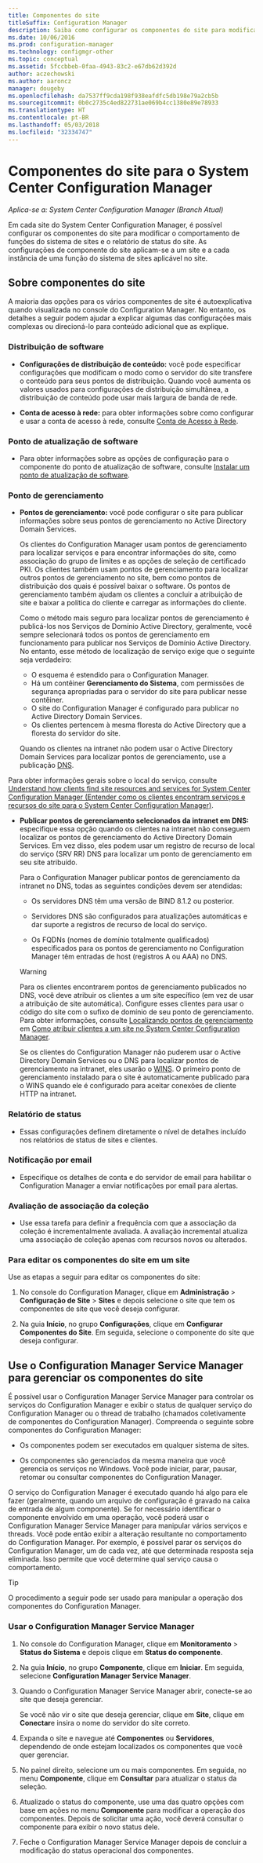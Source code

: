 ```yaml
---
title: Componentes do site
titleSuffix: Configuration Manager
description: Saiba como configurar os componentes do site para modificar o comportamento de funções do sistema de sites e o relatório de status do site.
ms.date: 10/06/2016
ms.prod: configuration-manager
ms.technology: configmgr-other
ms.topic: conceptual
ms.assetid: 5fccbbeb-0faa-4943-83c2-e67db62d392d
author: aczechowski
ms.author: aaroncz
manager: dougeby
ms.openlocfilehash: da7537ff9cda198f938eafdfc5db198e79a2cb5b
ms.sourcegitcommit: 0b0c2735c4ed822731ae069b4cc1380e89e78933
ms.translationtype: HT
ms.contentlocale: pt-BR
ms.lasthandoff: 05/03/2018
ms.locfileid: "32334747"
---
```

# <a name="site-components-for-system-center-configuration-manager"></a>Componentes do site para o System Center Configuration Manager

*Aplica-se a: System Center Configuration Manager (Branch Atual)*

Em cada site do System Center Configuration Manager, é possível configurar os componentes do site para modificar o comportamento de funções do sistema de sites e o relatório de status do site. As configurações de componente do site aplicam-se a um site e a cada instância de uma função do sistema de sites aplicável no site.  

## <a name="about-site-components"></a>Sobre componentes do site  
 A maioria das opções para os vários componentes de site é autoexplicativa quando visualizada no console do Configuration Manager. No entanto, os detalhes a seguir podem ajudar a explicar algumas das configurações mais complexas ou direcioná-lo para conteúdo adicional que as explique.  

### <a name="software-distribution"></a>Distribuição de software  

-   **Configurações de distribuição de conteúdo:** você pode especificar configurações que modificam o modo como o servidor do site transfere o conteúdo para seus pontos de distribuição. Quando você aumenta os valores usados para configurações de distribuição simultânea, a distribuição de conteúdo pode usar mais largura de banda de rede.  

-   **Conta de acesso à rede:** para obter informações sobre como configurar e usar a conta de acesso à rede, consulte [Conta de Acesso à Rede](../../../../core/plan-design/hierarchy/manage-accounts-to-access-content.md#bkmk_NAA).  

### <a name="software-update-point"></a>Ponto de atualização de software  

-   Para obter informações sobre as opções de configuração para o componente do ponto de atualização de software, consulte [Instalar um ponto de atualização de software](../../../../sum/get-started/install-a-software-update-point.md).  

### <a name="management-point"></a>Ponto de gerenciamento  

-   **Pontos de gerenciamento:** você pode configurar o site para publicar informações sobre seus pontos de gerenciamento no Active Directory Domain Services.  

     Os clientes do Configuration Manager usam pontos de gerenciamento para localizar serviços e para encontrar informações do site, como associação do grupo de limites e as opções de seleção de certificado PKI. Os clientes também usam pontos de gerenciamento para localizar outros pontos de gerenciamento no site, bem como pontos de distribuição dos quais é possível baixar o software. Os pontos de gerenciamento também ajudam os clientes a concluir a atribuição de site e baixar a política do cliente e carregar as informações do cliente.  

     Como o método mais seguro para localizar pontos de gerenciamento é publicá-los nos Serviços de Domínio Active Directory, geralmente, você sempre selecionará todos os pontos de gerenciamento em funcionamento para publicar nos Serviços de Domínio Active Directory. No entanto, esse método de localização de serviço exige que o seguinte seja verdadeiro:

     - O esquema é estendido para o Configuration Manager.
     - Há um contêiner **Gerenciamento do Sistema**, com permissões de segurança apropriadas para o servidor do site para publicar nesse contêiner.
     - O site do Configuration Manager é configurado para publicar no Active Directory Domain Services.
     - Os clientes pertencem à mesma floresta do Active Directory que a floresta do servidor do site.  

     Quando os clientes na intranet não podem usar o Active Directory Domain Services para localizar pontos de gerenciamento, use a publicação [DNS](../../../../core/plan-design/hierarchy/understand-how-clients-find-site-resources-and-services.md#bkmk_dns).  

 Para obter informações gerais sobre o local do serviço, consulte [Understand how clients find site resources and services for System Center Configuration Manager (Entender como os clientes encontram serviços e recursos do site para o System Center Configuration Manager)](../../../../core/plan-design/hierarchy/understand-how-clients-find-site-resources-and-services.md).  

-   **Publicar pontos de gerenciamento selecionados da intranet em DNS:** especifique essa opção quando os clientes na intranet não conseguem localizar os pontos de gerenciamento do Active Directory Domain Services. Em vez disso, eles podem usar um registro de recurso de local do serviço (SRV RR) DNS para localizar um ponto de gerenciamento em seu site atribuído.  

    Para o Configuration Manager publicar pontos de gerenciamento da intranet no DNS, todas as seguintes condições devem ser atendidas:  

    -   Os servidores DNS têm uma versão de BIND 8.1.2 ou posterior.  

    -   Servidores DNS são configurados para atualizações automáticas e dar suporte a registros de recurso de local do serviço.  

    -   Os FQDNs (nomes de domínio totalmente qualificados) especificados para os pontos de gerenciamento no Configuration Manager têm entradas de host (registros A ou AAA) no DNS.  

    > [!WARNING]  
    >  Para os clientes encontrarem pontos de gerenciamento publicados no DNS, você deve atribuir os clientes a um site específico (em vez de usar a atribuição de site automática). Configure esses clientes para usar o código do site com o sufixo de domínio de seu ponto de gerenciamento. Para obter informações, consulte [Localizando pontos de gerenciamento](/sccm/core/clients/deploy/assign-clients-to-a-site#locating-management-points) em [Como atribuir clientes a um site no System Center Configuration Manager](/sccm/core/clients/deploy/assign-clients-to-a-site).  

     Se os clientes do Configuration Manager não puderem usar o Active Directory Domain Services ou o DNS para localizar pontos de gerenciamento na intranet, eles usarão o [WINS](../../../../core/plan-design/hierarchy/understand-how-clients-find-site-resources-and-services.md#bkmk_wins). O primeiro ponto de gerenciamento instalado para o site é automaticamente publicado para o WINS quando ele é configurado para aceitar conexões de cliente HTTP na intranet.  

### <a name="status-reporting"></a>Relatório de status  

-   Essas configurações definem diretamente o nível de detalhes incluído nos relatórios de status de sites e clientes.  

### <a name="email-notification"></a>Notificação por email  

-   Especifique os detalhes de conta e do servidor de email para habilitar o Configuration Manager a enviar notificações por email para alertas.  

### <a name="collection-membership-evaluation"></a>Avaliação de associação da coleção  

-   Use essa tarefa para definir a frequência com que a associação da coleção é incrementalmente avaliada. A avaliação incremental atualiza uma associação de coleção apenas com recursos novos ou alterados.  

### <a name="edit-the-site-components-at-a-site"></a>Para editar os componentes do site em um site  

Use as etapas a seguir para editar os componentes do site:

1.  No console do Configuration Manager, clique em **Administração** > **Configuração de Site** > **Sites** e depois selecione o site que tem os componentes de site que você deseja configurar.  

2.  Na guia **Início**, no grupo **Configurações**, clique em **Configurar Componentes do Site**. Em seguida, selecione o componente do site que deseja configurar.  

##  <a name="BKMK_ServiceMgr"></a> Use o Configuration Manager Service Manager para gerenciar os componentes do site  
É possível usar o Configuration Manager Service Manager para controlar os serviços do Configuration Manager e exibir o status de qualquer serviço do Configuration Manager ou o thread de trabalho (chamados coletivamente de componentes do Configuration Manager). Compreenda o seguinte sobre componentes do Configuration Manager:  

-   Os componentes podem ser executados em qualquer sistema de sites.  

-   Os componentes são gerenciados da mesma maneira que você gerencia os serviços no Windows. Você pode iniciar, parar, pausar, retomar ou consultar componentes do Configuration Manager.  

O serviço do Configuration Manager é executado quando há algo para ele fazer (geralmente, quando um arquivo de configuração é gravado na caixa de entrada de algum componente). Se for necessário identificar o componente envolvido em uma operação, você poderá usar o Configuration Manager Service Manager para manipular vários serviços e threads. Você pode então exibir a alteração resultante no comportamento do Configuration Manager. Por exemplo, é possível parar os serviços do Configuration Manager, um de cada vez, até que determinada resposta seja eliminada. Isso permite que você determine qual serviço causa o comportamento.  

> [!TIP]  
>  O procedimento a seguir pode ser usado para manipular a operação dos componentes do Configuration Manager.  

### <a name="use-the-configuration-manager-service-manager"></a>Usar o Configuration Manager Service Manager  

1.  No console do Configuration Manager, clique em **Monitoramento** >  **Status do Sistema** e depois clique em **Status do componente**.  

2.  Na guia **Início**, no grupo **Componente**, clique em **Iniciar**. Em seguida, selecione **Configuration Manager Service Manager**.  

3.  Quando o Configuration Manager Service Manager abrir, conecte-se ao site que deseja gerenciar.  

     Se você não vir o site que deseja gerenciar, clique em **Site**, clique em **Conectar**e insira o nome do servidor do site correto.  

4.  Expanda o site e navegue até **Componentes** ou **Servidores**, dependendo de onde estejam localizados os componentes que você quer gerenciar.  

5.  No painel direito, selecione um ou mais componentes. Em seguida, no menu **Componente**, clique em **Consultar** para atualizar o status da seleção.  

6.  Atualizado o status do componente, use uma das quatro opções com base em ações no menu **Componente** para modificar a operação dos componentes. Depois de solicitar uma ação, você deverá consultar o componente para exibir o novo status dele.  

7.  Feche o Configuration Manager Service Manager depois de concluir a modificação do status operacional dos componentes.  
